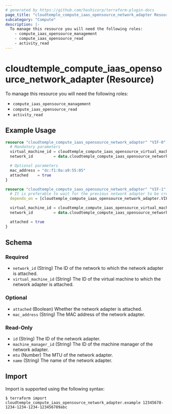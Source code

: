 ```yaml
---
# generated by https://github.com/hashicorp/terraform-plugin-docs
page_title: "cloudtemple_compute_iaas_opensource_network_adapter Resource - terraform-provider-cloudtemple"
subcategory: "Compute"
description: |-
  To manage this resource you will need the following roles:
    - compute_iaas_opensource_management
    - compute_iaas_opensource_read
    - activity_read
---
```


# cloudtemple_compute_iaas_opensource_network_adapter (Resource)

To manage this resource you will need the following roles:
  - `compute_iaas_opensource_management`
  - `compute_iaas_opensource_read`
  - `activity_read`

## Example Usage

```terraform
resource "cloudtemple_compute_iaas_opensource_network_adapter" "VIF-0" {
  # Mandatory parameters
  virtual_machine_id = cloudtemple_compute_iaas_opensource_virtual_machine.OPENIAAS-TERRAFORM-01.id
  network_id         = data.cloudtemple_compute_iaas_opensource_network.VLAN-01.id

  # Optional parameters
  mac_address = "dc:f1:0a:a9:55:05"
  attached    = true
}

resource "cloudtemple_compute_iaas_opensource_network_adapter" "VIF-1" {
  # It is preferable to wait for the previous network adapter to be created before creating the next one to avoid duplicated IDs.
  depends_on = [cloudtemple_compute_iaas_opensource_network_adapter.VIF-0]

  virtual_machine_id = cloudtemple_compute_iaas_opensource_virtual_machine.OPENIAAS-TERRAFORM-01.id
  network_id         = data.cloudtemple_compute_iaas_opensource_network.VLAN-01.id

  attached = true
}
```

<!-- schema generated by tfplugindocs -->
## Schema

### Required

- `network_id` (String) The ID of the network to which the network adapter is attached.
- `virtual_machine_id` (String) The ID of the virtual machine to which the network adapter is attached.

### Optional

- `attached` (Boolean) Whether the network adapter is attached.
- `mac_address` (String) The MAC address of the network adapter.

### Read-Only

- `id` (String) The ID of the network adapter.
- `machine_manager_id` (String) The ID of the machine manager of the network adapter.
- `mtu` (Number) The MTU of the network adapter.
- `name` (String) The name of the network adapter.

## Import

Import is supported using the following syntax:

```shell
$ terraform import cloudtemple_compute_iaas_opensource_network_adapter.example 12345678-1234-1234-1234-123456789abc
```
